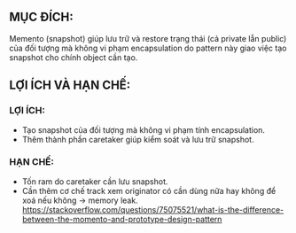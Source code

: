 ## MỤC ĐÍCH:

Memento (snapshot) giúp lưu trữ và restore trạng thái (cả private lẫn public) của đối tượng mà không vi phạm encapsulation do pattern này giao việc tạo snapshot cho chính object cần tạo.

## LỢI ÍCH VÀ HẠN CHẾ:

### LỢI ÍCH:

-   Tạo snapshot của đối tượng mà không vi phạm tính encapsulation.
-   Thêm thành phần caretaker giúp kiểm soát và lưu trữ snapshot.

### HẠN CHẾ:

-   Tốn ram do caretaker cần lưu snapshot.
-   Cần thêm cơ chế track xem originator có cần dùng nữa hay không để xoá nếu không -> memory leak.
    <br/>
    https://stackoverflow.com/questions/75075521/what-is-the-difference-between-the-momento-and-prototype-design-pattern
